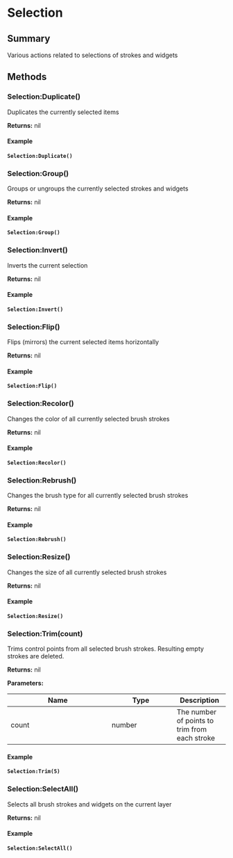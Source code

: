 
# Selection

## Summary

Various actions related to selections of strokes and widgets




## Methods


### Selection:Duplicate()

Duplicates the currently selected items

**Returns:** nil




#### Example

<pre class="language-lua"><code class="lang-lua"><strong>Selection:Duplicate()</strong></code></pre>




### Selection:Group()

Groups or ungroups the currently selected strokes and widgets

**Returns:** nil




#### Example

<pre class="language-lua"><code class="lang-lua"><strong>Selection:Group()</strong></code></pre>




### Selection:Invert()

Inverts the current selection

**Returns:** nil




#### Example

<pre class="language-lua"><code class="lang-lua"><strong>Selection:Invert()</strong></code></pre>




### Selection:Flip()

Flips (mirrors) the current selected items horizontally

**Returns:** nil




#### Example

<pre class="language-lua"><code class="lang-lua"><strong>Selection:Flip()</strong></code></pre>




### Selection:Recolor()

Changes the color of all currently selected brush strokes

**Returns:** nil




#### Example

<pre class="language-lua"><code class="lang-lua"><strong>Selection:Recolor()</strong></code></pre>




### Selection:Rebrush()

Changes the brush type for all currently selected brush strokes

**Returns:** nil




#### Example

<pre class="language-lua"><code class="lang-lua"><strong>Selection:Rebrush()</strong></code></pre>




### Selection:Resize()

Changes the size of all currently selected brush strokes

**Returns:** nil




#### Example

<pre class="language-lua"><code class="lang-lua"><strong>Selection:Resize()</strong></code></pre>




### Selection:Trim(count)

Trims control points from all selected brush strokes. Resulting empty strokes are deleted.

**Returns:** nil


**Parameters:**

<table data-full-width="false">
<thead><tr><th width="217">Name</th><th width="134">Type</th><th>Description</th></tr></thead>
<tbody><tr><td>count</td><td>number</td><td>The number of points to trim from each stroke</td></tr></tbody></table>




#### Example

<pre class="language-lua"><code class="lang-lua"><strong>Selection:Trim(5)</strong></code></pre>




### Selection:SelectAll()

Selects all brush strokes and widgets on the current layer

**Returns:** nil




#### Example

<pre class="language-lua"><code class="lang-lua"><strong>Selection:SelectAll()</strong></code></pre>




